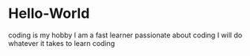 # Hello-World
coding is my hobby
I am a fast learner passionate about coding
I will do whatever it takes to learn coding
